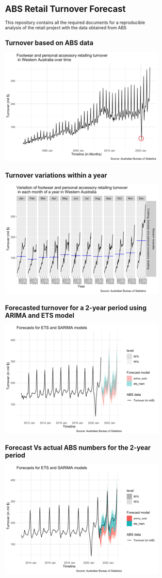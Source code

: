 # ABS Retail Turnover Forecast

This repository contains all the required documents for a reproducible analysis of the retail project with the data obtained from ABS

## Turnover based on ABS data
![](https://github.com/arinbaruah/ABS_RetailProject_AF/blob/main/RetailProject_Arindom_32779267_files/figure-html/fig-turnover-1.png)

## Turnover variations within a year

![](https://github.com/arinbaruah/ABS_RetailProject_AF/blob/main/RetailProject_Arindom_32779267_files/figure-html/fig-subseries-1.png)

## Forecasted turnover for a 2-year period using ARIMA and ETS model
![](https://github.com/arinbaruah/ABS_RetailProject_AF/blob/main/RetailProject_Arindom_32779267_files/figure-html/fig-forecast-1.png)

## Forecast Vs actual ABS numbers for the 2-year period

![](https://github.com/arinbaruah/ABS_RetailProject_AF/blob/main/RetailProject_Arindom_32779267_files/figure-html/fig-forecompviz-1.png)
